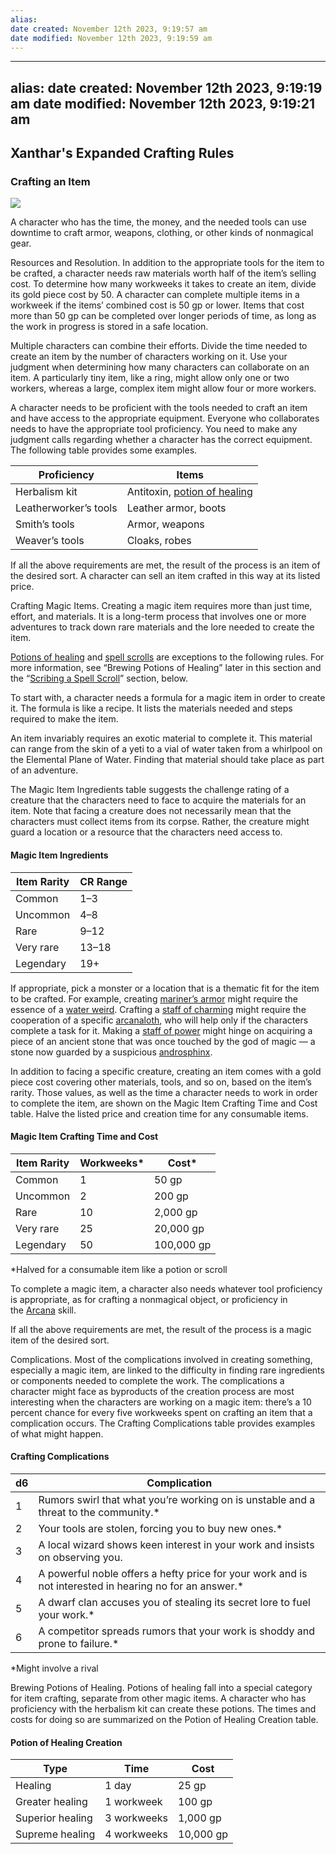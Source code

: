```yaml
---
alias: 
date created: November 12th 2023, 9:19:57 am
date modified: November 12th 2023, 9:19:59 am
---
```

---
alias: 
date created: November 12th 2023, 9:19:19 am
date modified: November 12th 2023, 9:19:21 am
---
## Xanthar's Expanded Crafting Rules
### Crafting an Item

[![](https://www.dndbeyond.com/attachments/thumbnails/3/213/300/416/c2026.png)](https://www.dndbeyond.com/attachments/3/213/c2026.png)

A character who has the time, the money, and the needed tools can use downtime to craft armor, weapons, clothing, or other kinds of nonmagical gear.

Resources and Resolution. In addition to the appropriate tools for the item to be crafted, a character needs raw materials worth half of the item’s selling cost. To determine how many workweeks it takes to create an item, divide its gold piece cost by 50. A character can complete multiple items in a workweek if the items’ combined cost is 50 gp or lower. Items that cost more than 50 gp can be completed over longer periods of time, as long as the work in progress is stored in a safe location.

Multiple characters can combine their efforts. Divide the time needed to create an item by the number of characters working on it. Use your judgment when determining how many characters can collaborate on an item. A particularly tiny item, like a ring, might allow only one or two workers, whereas a large, complex item might allow four or more workers.

A character needs to be proficient with the tools needed to craft an item and have access to the appropriate equipment. Everyone who collaborates needs to have the appropriate tool proficiency. You need to make any judgment calls regarding whether a character has the correct equipment. The following table provides some examples.

|Proficiency|Items|
|---|---|
|Herbalism kit|Antitoxin, [potion of healing](https://www.dndbeyond.com/magic-items/4708-potion-of-healing)|
|Leatherworker’s tools|Leather armor, boots|
|Smith’s tools|Armor, weapons|
|Weaver’s tools|Cloaks, robes|

If all the above requirements are met, the result of the process is an item of the desired sort. A character can sell an item crafted in this way at its listed price.

Crafting Magic Items. Creating a magic item requires more than just time, effort, and materials. It is a long-term process that involves one or more adventures to track down rare materials and the lore needed to create the item.

[Potions of healing](https://www.dndbeyond.com/magic-items/potion-of-healing) and [spell scrolls](https://www.dndbeyond.com/magic-items/spell-scroll) are exceptions to the following rules. For more information, see “Brewing Potions of Healing” later in this section and the “[Scribing a Spell Scroll](https://www.dndbeyond.com/compendium/rules/xgte/downtime-revisited#ScribingaSpellScroll)” section, below.

To start with, a character needs a formula for a magic item in order to create it. The formula is like a recipe. It lists the materials needed and steps required to make the item.

An item invariably requires an exotic material to complete it. This material can range from the skin of a yeti to a vial of water taken from a whirlpool on the Elemental Plane of Water. Finding that material should take place as part of an adventure.

The Magic Item Ingredients table suggests the challenge rating of a creature that the characters need to face to acquire the materials for an item. Note that facing a creature does not necessarily mean that the characters must collect items from its corpse. Rather, the creature might guard a location or a resource that the characters need access to.

#### [](https://www.dndbeyond.com/sources/xgte/downtime-revisited#MagicItemIngredients)Magic Item Ingredients

|Item Rarity|CR Range|
|---|---|
|Common|1–3|
|Uncommon|4–8|
|Rare|9–12|
|Very rare|13–18|
|Legendary|19+|

If appropriate, pick a monster or a location that is a thematic fit for the item to be crafted. For example, creating [mariner’s armor](https://www.dndbeyond.com/magic-items/5507-mariners-armor) might require the essence of a [water weird](https://www.dndbeyond.com/monsters/17208-water-weird). Crafting a [staff of charming](https://www.dndbeyond.com/magic-items/4760-staff-of-charming) might require the cooperation of a specific [arcanaloth](https://www.dndbeyond.com/monsters/17109-arcanaloth), who will help only if the characters complete a task for it. Making a [staff of power](https://www.dndbeyond.com/magic-items/4764-staff-of-power) might hinge on acquiring a piece of an ancient stone that was once touched by the god of magic — a stone now guarded by a suspicious [androsphinx](https://www.dndbeyond.com/monsters/16785-androsphinx).

In addition to facing a specific creature, creating an item comes with a gold piece cost covering other materials, tools, and so on, based on the item’s rarity. Those values, as well as the time a character needs to work in order to complete the item, are shown on the Magic Item Crafting Time and Cost table. Halve the listed price and creation time for any consumable items.

#### [](https://www.dndbeyond.com/sources/xgte/downtime-revisited#MagicItemCraftingTimeAndCost)Magic Item Crafting Time and Cost

|Item Rarity|Workweeks*|Cost*|
|---|---|---|
|Common|1|50 gp|
|Uncommon|2|200 gp|
|Rare|10|2,000 gp|
|Very rare|25|20,000 gp|
|Legendary|50|100,000 gp|

*Halved for a consumable item like a potion or scroll

To complete a magic item, a character also needs whatever tool proficiency is appropriate, as for crafting a nonmagical object, or proficiency in the [Arcana](https://www.dndbeyond.com/compendium/rules/basic-rules/using-ability-scores#Arcana) skill.

If all the above requirements are met, the result of the process is a magic item of the desired sort.

Complications. Most of the complications involved in creating something, especially a magic item, are linked to the difficulty in finding rare ingredients or components needed to complete the work. The complications a character might face as byproducts of the creation process are most interesting when the characters are working on a magic item: there’s a 10 percent chance for every five workweeks spent on crafting an item that a complication occurs. The Crafting Complications table provides examples of what might happen.

#### [](https://www.dndbeyond.com/sources/xgte/downtime-revisited#CraftingComplications)Crafting Complications

|d6|Complication|
|---|---|
|1|Rumors swirl that what you’re working on is unstable and a threat to the community.*|
|2|Your tools are stolen, forcing you to buy new ones.*|
|3|A local wizard shows keen interest in your work and insists on observing you.|
|4|A powerful noble offers a hefty price for your work and is not interested in hearing no for an answer.*|
|5|A dwarf clan accuses you of stealing its secret lore to fuel your work.*|
|6|A competitor spreads rumors that your work is shoddy and prone to failure.*|

*Might involve a rival

Brewing Potions of Healing. Potions of healing fall into a special category for item crafting, separate from other magic items. A character who has proficiency with the herbalism kit can create these potions. The times and costs for doing so are summarized on the Potion of Healing Creation table.

#### [](https://www.dndbeyond.com/sources/xgte/downtime-revisited#PotionOfHealingCreation)Potion of Healing Creation

|Type|Time|Cost|
|---|---|---|
|Healing|1 day|25 gp|
|Greater healing|1 workweek|100 gp|
|Superior healing|3 workweeks|1,000 gp|
|Supreme healing|4 workweeks|10,000 gp|